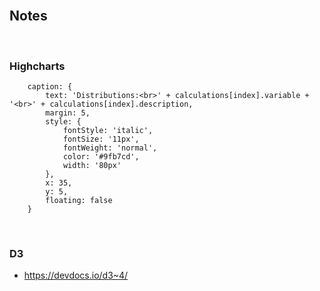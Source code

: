 <br>

## Notes

<br>

### Highcharts

```
    caption: {
        text: 'Distributions:<br>' + calculations[index].variable + '<br>' + calculations[index].description,
        margin: 5,
        style: {
            fontStyle: 'italic',
            fontSize: '11px',
            fontWeight: 'normal',
            color: '#9fb7cd',
            width: '80px'
        },
        x: 35,
        y: 5,
        floating: false
    }
```

<br>

### D3

* https://devdocs.io/d3~4/


<br>
<br>
<br>
<br>
<br>
<br>
<br>